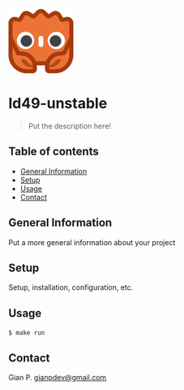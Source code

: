 ![Project Logo](./godot/assets/godot-ferris-128x128.png)

# ld49-unstable
> Put the description here!

## Table of contents
* [General Information](#general-information)
* [Setup](#setup)
* [Usage](#usage)
* [Contact](#contact)

## General Information
Put a more general information about your project

## Setup
Setup, installation, configuration, etc.

## Usage
```shell
$ make run
```
## Contact
Gian P. <gianpdev@gmail.com>
